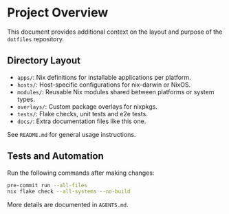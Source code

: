 # Project Overview

This document provides additional context on the layout and purpose of the `dotfiles` repository.

## Directory Layout

- `apps/`: Nix definitions for installable applications per platform.
- `hosts/`: Host-specific configurations for nix-darwin or NixOS.
- `modules/`: Reusable Nix modules shared between platforms or system types.
- `overlays/`: Custom package overlays for nixpkgs.
- `tests/`: Flake checks, unit tests and e2e tests.
- `docs/`: Extra documentation files like this one.

See `README.md` for general usage instructions.

## Tests and Automation

Run the following commands after making changes:

```sh
pre-commit run --all-files
nix flake check --all-systems --no-build
```

More details are documented in `AGENTS.md`.
